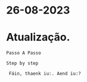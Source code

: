 # 26-08-2023

# Atualização.

```
Passo A Passo
``` 

```
Step by step
```
```
 Fáin, thaenk iu:. Aend iu:?
```
